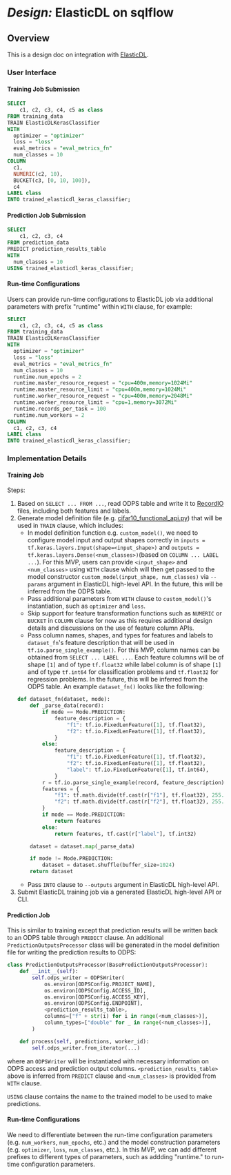 # _Design:_ ElasticDL on sqlflow

## Overview

This is a design doc on integration with [ElasticDL](https://github.com/wangkuiyi/elasticdl).

### User Interface

#### Training Job Submission

```sql
SELECT 
    c1, c2, c3, c4, c5 as class
FROM training_data
TRAIN ElasticDLKerasClassifier
WITH
  optimizer = "optimizer"
  loss = "loss"
  eval_metrics = "eval_metrics_fn"
  num_classes = 10
COLUMN
  c1,
  NUMERIC(c2, 10),
  BUCKET(c3, [0, 10, 100]),
  c4
LABEL class
INTO trained_elasticdl_keras_classifier;
```

#### Prediction Job Submission

```sql
SELECT 
    c1, c2, c3, c4
FROM prediction_data
PREDICT prediction_results_table
WITH
  num_classes = 10
USING trained_elasticdl_keras_classifier;
```

#### Run-time Configurations

Users can provide run-time configurations to ElasticDL job via additional parameters with prefix "runtime" within `WITH` clause, for example:

```sql
SELECT
    c1, c2, c3, c4, c5 as class
FROM training_data
TRAIN ElasticDLKerasClassifier
WITH
  optimizer = "optimizer"
  loss = "loss"
  eval_metrics = "eval_metrics_fn"
  num_classes = 10
  runtime.num_epochs = 2
  runtime.master_resource_request = "cpu=400m,memory=1024Mi"
  runtime.master_resource_limit = "cpu=400m,memory=1024Mi"
  runtime.worker_resource_request = "cpu=400m,memory=2048Mi"
  runtime.worker_resource_limit = "cpu=1,memory=3072Mi"
  runtime.records_per_task = 100
  runtime.num_workers = 2
COLUMN
  c1, c2, c3, c4
LABEL class
INTO trained_elasticdl_keras_classifier;
```

### Implementation Details

#### Training Job

Steps:

1. Based on `SELECT ... FROM ...`, read ODPS table and write it to [RecordIO](https://github.com/wangkuiyi/recordio) files, including both features and labels.
2. Generate model definition file (e.g. [cifar10_functional_api.py](https://github.com/wangkuiyi/elasticdl/blob/develop/model_zoo/cifar10_functional_api/cifar10_functional_api.py)) that will be used in `TRAIN` clause, which includes:
    * In model definition function e.g. `custom_model()`, we need to configure model input and output shapes correctly in `inputs = tf.keras.layers.Input(shape=<input_shape>)` and `outputs = tf.keras.layers.Dense(<num_classes>)`(based on `COLUMN ... LABEL ...`). For this MVP, users can provide `<input_shape>` and `<num_classes>` using `WITH` clause which will then get passed to the model constructor `custom_model(input_shape, num_classes)` via `--params` argument in ElasticDL high-level API. In the future, this will be inferred from the ODPS table.
    * Pass additional parameters from `WITH` clause to `custom_model()`'s instantiation, such as `optimizer` and `loss`.
    * Skip support for feature transformation functions such as `NUMERIC` or `BUCKET` in `COLUMN` clause for now as this requires additional design details and discussions on the use of feature column APIs.
    * Pass column names, shapes, and types for features and labels to `dataset_fn`'s feature description that will be used in `tf.io.parse_single_example()`. For this MVP, column names can be obtained from `SELECT ... LABEL ...`. Each feature columns will be of shape `[1]` and of type `tf.float32` while label column is of shape `[1]` and of type `tf.int64` for classification problems and `tf.float32` for regression problems. In the future, this will be inferred from the ODPS table. An example `dataset_fn()` looks like the following:
    ```python
    def dataset_fn(dataset, mode):
        def _parse_data(record):
            if mode == Mode.PREDICTION:
                feature_description = {
                    "f1": tf.io.FixedLenFeature([1], tf.float32),
                    "f2": tf.io.FixedLenFeature([1], tf.float32),
                }
            else:
                feature_description = {
                    "f1": tf.io.FixedLenFeature([1], tf.float32),
                    "f2": tf.io.FixedLenFeature([1], tf.float32),
                    "label": tf.io.FixedLenFeature([1], tf.int64),
                }
            r = tf.io.parse_single_example(record, feature_description)
            features = {
                "f1": tf.math.divide(tf.cast(r["f1"], tf.float32), 255.0),
                "f2": tf.math.divide(tf.cast(r["f2"], tf.float32), 255.0)
            }
            if mode == Mode.PREDICTION:
                return features
            else:
                return features, tf.cast(r["label"], tf.int32)

        dataset = dataset.map(_parse_data)

        if mode != Mode.PREDICTION:
            dataset = dataset.shuffle(buffer_size=1024)
        return dataset
    ```
    * Pass `INTO` clause to `--outputs` argument in ElasticDL high-level API.
3. Submit ElasticDL training job via a generated ElasticDL high-level API or CLI.

#### Prediction Job

This is similar to training except that prediction results will be written back to an ODPS table through `PREDICT` clause. An additional `PredictionOutputsProcessor` class will be generated in the model definition file for writing the prediction results to ODPS:

```python
class PredictionOutputsProcessor(BasePredictionOutputsProcessor):
    def __init__(self):
        self.odps_writer = ODPSWriter(
            os.environ[ODPSConfig.PROJECT_NAME],
            os.environ[ODPSConfig.ACCESS_ID],
            os.environ[ODPSConfig.ACCESS_KEY],
            os.environ[ODPSConfig.ENDPOINT],
            <prediction_results_table>,
            columns=["f" + str(i) for i in range(<num_classes>)],
            column_types=["double" for _ in range(<num_classes>)],
        )

    def process(self, predictions, worker_id):
        self.odps_writer.from_iterator(...)
```

where an `ODPSWriter` will be instantiated with necessary information on ODPS access and prediction output columns. `<prediction_results_table>` above is inferred from `PREDICT` clause and `<num_classes>` is provided from `WITH` clause.

`USING` clause contains the name to the trained model to be used to make predictions.

#### Run-time Configurations

We need to differentiate between the run-time configuration parameters (e.g. `num_workers`, `num_epochs`, etc.) and the model construction parameters (e.g. `optimizer`, `loss`, `num_classes`, etc.). In this MVP, we can add different prefixes to different types of parameters, such as addding "runtime." to run-time configuration parameters.
